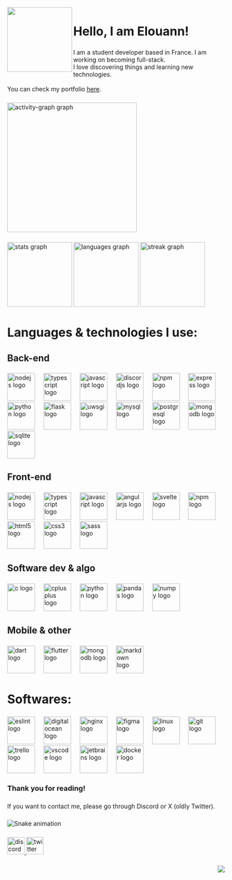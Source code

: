<img align="left" height="150" src="https://cdn.discordapp.com/attachments/1012372287640567948/1205461432133746718/cdfe49c27c7a9a84cc6e3a372c82797e.jpg?ex=65d87471&is=65c5ff71&hm=08035e1a39b11cfe874aa3fc304cc4c139f034303d9459c9e9c9577e4015cb1a&"  />

###

<h1 align="left">Hello, I am Elouann!</h1>

###

<p align="left">I am a student developer based in France. I am working on becoming full-stack.<br>I love discovering things and learning new technologies.<br><br>You can check my portfolio <a href="https//elouann.space">here</a>.</p>

###

<div align="left">
  <img src="https://github-readme-activity-graph.vercel.app/graph?username=elouannh&radius=16&theme=react&area=true&order=5" height="300" alt="activity-graph graph"  />
</div>

###

<div align="left">
  <img src="https://github-readme-stats.vercel.app/api?username=elouannh&hide_title=false&hide_rank=false&show_icons=true&include_all_commits=true&count_private=true&disable_animations=false&theme=dracula&locale=en&hide_border=false&order=1" height="150" alt="stats graph"  />
  <img src="https://github-readme-stats.vercel.app/api/top-langs?username=elouannh&locale=en&hide_title=false&layout=compact&card_width=320&langs_count=5&theme=dracula&hide_border=false&order=2" height="150" alt="languages graph"  />
  <img src="https://streak-stats.demolab.com?user=elouannh&locale=en&mode=daily&theme=dracula&hide_border=false&border_radius=5&order=3" height="150" alt="streak graph"  />
</div>

###

<h1 align="left">Languages & technologies I use:</h1>

###

<h2 align="left">Back-end</h2>

###

<div align="left">
  <img src="https://cdn.jsdelivr.net/gh/devicons/devicon/icons/nodejs/nodejs-original.svg" height="64" alt="nodejs logo"  />
  <img width="12" />
  <img src="https://cdn.jsdelivr.net/gh/devicons/devicon/icons/typescript/typescript-original.svg" height="64" alt="typescript logo"  />
  <img width="12" />
  <img src="https://cdn.jsdelivr.net/gh/devicons/devicon/icons/javascript/javascript-original.svg" height="64" alt="javascript logo"  />
  <img width="12" />
  <img src="https://cdn.jsdelivr.net/gh/devicons/devicon/icons/discordjs/discordjs-original.svg" height="64" alt="discordjs logo"  />
  <img width="12" />
  <img src="https://cdn.jsdelivr.net/gh/devicons/devicon/icons/npm/npm-original-wordmark.svg" height="64" alt="npm logo"  />
  <img width="12" />
  <img src="https://cdn.jsdelivr.net/gh/devicons/devicon/icons/express/express-original.svg" height="64" alt="express logo"  />
  <img width="12" />
  <img src="https://cdn.jsdelivr.net/gh/devicons/devicon/icons/python/python-original.svg" height="64" alt="python logo"  />
  <img width="12" />
  <img src="https://cdn.jsdelivr.net/gh/devicons/devicon/icons/flask/flask-original.svg" height="64" alt="flask logo"  />
  <img width="12" />
  <img src="https://cdn.jsdelivr.net/gh/devicons/devicon/icons/uwsgi/uwsgi-original.svg" height="64" alt="uwsgi logo"  />
  <img width="12" />
  <img src="https://cdn.jsdelivr.net/gh/devicons/devicon/icons/mysql/mysql-original.svg" height="64" alt="mysql logo"  />
  <img width="12" />
  <img src="https://cdn.jsdelivr.net/gh/devicons/devicon/icons/postgresql/postgresql-original.svg" height="64" alt="postgresql logo"  />
  <img width="12" />
  <img src="https://cdn.jsdelivr.net/gh/devicons/devicon/icons/mongodb/mongodb-original.svg" height="64" alt="mongodb logo"  />
  <img width="12" />
  <img src="https://cdn.jsdelivr.net/gh/devicons/devicon/icons/sqlite/sqlite-original.svg" height="64" alt="sqlite logo"  />
</div>

###

<h2 align="left">Front-end</h2>

###

<div align="left">
  <img src="https://cdn.jsdelivr.net/gh/devicons/devicon/icons/nodejs/nodejs-original.svg" height="64" alt="nodejs logo"  />
  <img width="12" />
  <img src="https://cdn.jsdelivr.net/gh/devicons/devicon/icons/typescript/typescript-original.svg" height="64" alt="typescript logo"  />
  <img width="12" />
  <img src="https://cdn.jsdelivr.net/gh/devicons/devicon/icons/javascript/javascript-original.svg" height="64" alt="javascript logo"  />
  <img width="12" />
  <img src="https://cdn.jsdelivr.net/gh/devicons/devicon/icons/angularjs/angularjs-original.svg" height="64" alt="angularjs logo"  />
  <img width="12" />
  <img src="https://cdn.jsdelivr.net/gh/devicons/devicon/icons/svelte/svelte-original.svg" height="64" alt="svelte logo"  />
  <img width="12" />
  <img src="https://cdn.jsdelivr.net/gh/devicons/devicon/icons/npm/npm-original-wordmark.svg" height="64" alt="npm logo"  />
  <img width="12" />
  <img src="https://cdn.jsdelivr.net/gh/devicons/devicon/icons/html5/html5-original.svg" height="64" alt="html5 logo"  />
  <img width="12" />
  <img src="https://cdn.jsdelivr.net/gh/devicons/devicon/icons/css3/css3-original.svg" height="64" alt="css3 logo"  />
  <img width="12" />
  <img src="https://cdn.jsdelivr.net/gh/devicons/devicon/icons/sass/sass-original.svg" height="64" alt="sass logo"  />
</div>

###

<h2 align="left">Software dev & algo</h2>

###

<div align="left">
  <img src="https://cdn.jsdelivr.net/gh/devicons/devicon/icons/c/c-original.svg" height="64" alt="c logo"  />
  <img width="12" />
  <img src="https://cdn.jsdelivr.net/gh/devicons/devicon/icons/cplusplus/cplusplus-original.svg" height="64" alt="cplusplus logo"  />
  <img width="12" />
  <img src="https://cdn.jsdelivr.net/gh/devicons/devicon/icons/python/python-original.svg" height="64" alt="python logo"  />
  <img width="12" />
  <img src="https://cdn.jsdelivr.net/gh/devicons/devicon/icons/pandas/pandas-original.svg" height="64" alt="pandas logo"  />
  <img width="12" />
  <img src="https://cdn.jsdelivr.net/gh/devicons/devicon/icons/numpy/numpy-original.svg" height="64" alt="numpy logo"  />
</div>

###

<h2 align="left">Mobile & other</h2>

###

<div align="left">
  <img src="https://cdn.jsdelivr.net/gh/devicons/devicon/icons/dart/dart-original.svg" height="64" alt="dart logo"  />
  <img width="12" />
  <img src="https://cdn.jsdelivr.net/gh/devicons/devicon/icons/flutter/flutter-original.svg" height="64" alt="flutter logo"  />
  <img width="12" />
  <img src="https://cdn.jsdelivr.net/gh/devicons/devicon/icons/mongodb/mongodb-original.svg" height="64" alt="mongodb logo"  />
  <img width="12" />
  <img src="https://cdn.jsdelivr.net/gh/devicons/devicon/icons/markdown/markdown-original.svg" height="64" alt="markdown logo"  />
</div>

###

<h1 align="left">Softwares:</h1>

###

<div align="left">
  <img src="https://cdn.jsdelivr.net/gh/devicons/devicon/icons/eslint/eslint-original.svg" height="64" alt="eslint logo"  />
  <img width="12" />
  <img src="https://cdn.jsdelivr.net/gh/devicons/devicon/icons/digitalocean/digitalocean-original.svg" height="64" alt="digitalocean logo"  />
  <img width="12" />
  <img src="https://cdn.jsdelivr.net/gh/devicons/devicon/icons/nginx/nginx-original.svg" height="64" alt="nginx logo"  />
  <img width="12" />
  <img src="https://cdn.jsdelivr.net/gh/devicons/devicon/icons/figma/figma-original.svg" height="64" alt="figma logo"  />
  <img width="12" />
  <img src="https://cdn.jsdelivr.net/gh/devicons/devicon/icons/linux/linux-original.svg" height="64" alt="linux logo"  />
  <img width="12" />
  <img src="https://cdn.jsdelivr.net/gh/devicons/devicon/icons/git/git-original.svg" height="64" alt="git logo"  />
  <img width="12" />
  <img src="https://cdn.jsdelivr.net/gh/devicons/devicon/icons/trello/trello-plain.svg" height="64" alt="trello logo"  />
  <img width="12" />
  <img src="https://cdn.jsdelivr.net/gh/devicons/devicon/icons/vscode/vscode-original.svg" height="64" alt="vscode logo"  />
  <img width="12" />
  <img src="https://cdn.jsdelivr.net/gh/devicons/devicon/icons/jetbrains/jetbrains-original.svg" height="64" alt="jetbrains logo"  />
  <img width="12" />
  <img src="https://cdn.jsdelivr.net/gh/devicons/devicon/icons/docker/docker-original.svg" height="64" alt="docker logo"  />
</div>

###

<h3 align="left">Thank you for reading!</h3>

###

<p align="left">If you want to contact me, please go through Discord or X (oldly Twitter).</p>

###

<img src="https://raw.githubusercontent.com/elouannh/elouannh/output/snake.svg" alt="Snake animation" />

###

<div align="left">
  <a href="https://discord.com/users/1146145475683164273" target="_blank">
    <img src="https://img.shields.io/static/v1?message=Discord&logo=discord&label=elouannh&color=7289DA&logoColor=white&labelColor=&style=for-the-badge" height="40" alt="discord logo"  />
  </a>
  <a href="https://twitter.com/elouannh" target="_blank">
    <img src="https://img.shields.io/static/v1?message=Twitter&logo=twitter&label=elouannh&color=1DA1F2&logoColor=white&labelColor=&style=for-the-badge" height="40" alt="twitter logo"  />
  </a>
</div>

###

<div align="right">
  <img src="https://visitor-badge.laobi.icu/badge?page_id=elouannh.elouannh&left_text=Visitors"  />
</div>

###
